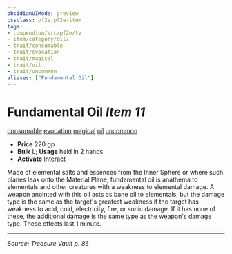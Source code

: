 ```yaml
---
obsidianUIMode: preview
cssclass: pf2e,pf2e-item
tags:
- compendium/src/pf2e/tv
- item/category/oil/
- trait/consumable
- trait/evocation
- trait/magical
- trait/oil
- trait/uncommon
aliases: ["Fundamental Oil"]
---
```

# Fundamental Oil *Item 11*  
[consumable](consumable.md "Consumable Item Trait")  [evocation](evocation.md "Evocation School Trait")  [magical](magical.md "Magical Item Trait")  [oil](oil.md "Oil Item Trait")  [uncommon](uncommon.md "Uncommon Rarity Trait")  

- **Price** 220 gp
- **Bulk** L; **Usage** held in 2 hands
- **Activate** [Interact](interact.md)

Made of elemental salts and essences from the Inner Sphere or where such planes leak onto the Material Plane, fundamental oil is anathema to elementals and other creatures with a weakness to elemental damage. A weapon anointed with this oil acts as bane oil to elementals, but the damage type is the same as the target's greatest weakness if the target has weakness to acid, cold, electricity, fire, or sonic damage. If it has none of these, the additional damage is the same type as the weapon's damage type. These effects last 1 minute.


---
*Source: Treasure Vault p. 86*